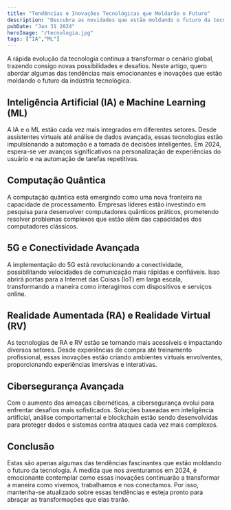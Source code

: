 ```yaml
---
title: "Tendências e Inovações Tecnológicas que Moldarão o Futuro"
description: "Descubra as novidades que estão moldando o futuro da tecnologia."
pubDate: "Jan 31 2024"
heroImage: "/tecnologia.jpg"
tags: ["IA","ML"]
---
```


A rápida evolução da tecnologia continua a transformar o cenário global, trazendo consigo novas possibilidades e desafios. Neste artigo, quero abordar algumas das tendências mais emocionantes e inovações que estão moldando o futuro da indústria tecnológica.

<h2> Inteligência Artificial (IA) e Machine Learning (ML) </h2>
A IA e o ML estão cada vez mais integrados em diferentes setores. Desde assistentes virtuais até análise de dados avançada, essas tecnologias estão impulsionando a automação e a tomada de decisões inteligentes. Em 2024, espera-se ver avanços significativos na personalização de experiências do usuário e na automação de tarefas repetitivas.
<br>
<h2> Computação Quântica </h2>
A computação quântica está emergindo como uma nova fronteira na capacidade de processamento. Empresas líderes estão investindo em pesquisa para desenvolver computadores quânticos práticos, prometendo resolver problemas complexos que estão além das capacidades dos computadores clássicos.
<br>
<h2> 5G e Conectividade Avançada </h2>
A implementação do 5G está revolucionando a conectividade, possibilitando velocidades de comunicação mais rápidas e confiáveis. Isso abrirá portas para a Internet das Coisas (IoT) em larga escala, transformando a maneira como interagimos com dispositivos e serviços online.
<br>
<h2> Realidade Aumentada (RA) e Realidade Virtual (RV) </h2>
As tecnologias de RA e RV estão se tornando mais acessíveis e impactando diversos setores. Desde experiências de compra até treinamento profissional, essas inovações estão criando ambientes virtuais envolventes, proporcionando experiências imersivas e interativas.
<br>
<h2> Cibersegurança Avançada </h2>
Com o aumento das ameaças cibernéticas, a cibersegurança evolui para enfrentar desafios mais sofisticados. Soluções baseadas em inteligência artificial, análise comportamental e blockchain estão sendo desenvolvidas para proteger dados e sistemas contra ataques cada vez mais complexos.
<br>
<h2>Conclusão</h2>

Estas são apenas algumas das tendências fascinantes que estão moldando o futuro da tecnologia. À medida que nos aventuramos em 2024, é emocionante contemplar como essas inovações continuarão a transformar a maneira como vivemos, trabalhamos e nos conectamos. Por isso, mantenha-se atualizado sobre essas tendências e esteja pronto para abraçar as transformações que elas trarão.

